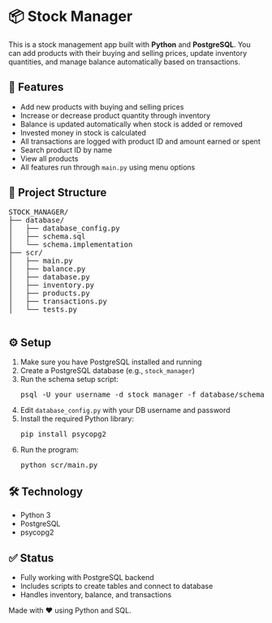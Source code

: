 <!DOCTYPE html>
<html lang="en">
<head>
  <meta charset="UTF-8">
  <title>Stock Manager</title>
</head>
<body>

  <h1>📦 Stock Manager</h1>

  <p>
    This is a stock management app built with <strong>Python</strong> and <strong>PostgreSQL</strong>.
    You can add products with their buying and selling prices, update inventory quantities, and manage balance automatically based on transactions.
  </p>

  <h2>🔧 Features</h2>
  <ul>
    <li>Add new products with buying and selling prices</li>
    <li>Increase or decrease product quantity through inventory</li>
    <li>Balance is updated automatically when stock is added or removed</li>
    <li>Invested money in stock is calculated</li>
    <li>All transactions are logged with product ID and amount earned or spent</li>
    <li>Search product ID by name</li>
    <li>View all products</li>
    <li>All features run through <code>main.py</code> using menu options</li>
  </ul>

  <h2>📂 Project Structure</h2>
  <pre>
STOCK_MANAGER/
├── database/
│   ├── database_config.py
│   ├── schema.sql
│   └── schema.implementation
├── scr/
│   ├── main.py
│   ├── balance.py
│   ├── database.py
│   ├── inventory.py
│   ├── products.py
│   ├── transactions.py
│   └── tests.py
  </pre>

  <h2>⚙️ Setup</h2>
  <ol>
    <li>Make sure you have PostgreSQL installed and running</li>
    <li>Create a PostgreSQL database (e.g., <code>stock_manager</code>)</li>
    <li>Run the schema setup script:
      <pre>psql -U your_username -d stock_manager -f database/schema.sql</pre>
    </li>
    <li>Edit <code>database_config.py</code> with your DB username and password</li>
    <li>Install the required Python library:
      <pre>pip install psycopg2</pre>
    </li>
    <li>Run the program:
      <pre>python scr/main.py</pre>
    </li>
  </ol>

  <h2>🛠 Technology</h2>
  <ul>
    <li>Python 3</li>
    <li>PostgreSQL</li>
    <li>psycopg2</li>
  </ul>

  <h2>✅ Status</h2>
  <ul>
    <li>Fully working with PostgreSQL backend</li>
    <li>Includes scripts to create tables and connect to database</li>
    <li>Handles inventory, balance, and transactions</li>
  </ul>

  <p>Made with ❤️ using Python and SQL.</p>

</body>
</html>
